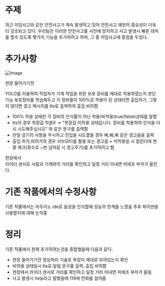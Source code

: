 # 주제
최근 끼임사고와 같은 안전사고가 계속 발생하고 있어 안전사고 예방의 중요성이 더욱 더 강조되고 있다. 
우리팀은 이러한 안전사고를 사전에 방지하고 사고 발생시 빠른 대처를 할수 있도록 몇가지 기능을 추가하려고 하며, 그 중 끼임사고에 중점을 두었다.

# 추가사항 

![image](https://github.com/wjh1212/Capstone-Design/assets/103232862/0fdadd35-7286-41a1-91c7-1781231d95f9)

현장 들어가기전 
   
  YOLO를 이용하여 작업자가 기계 작업을 위한 보호 장비를 제대로 착용하였는지 판단 가능
보호장비를 학습해두고 각 장비들이 100%로 착용이 된 상태라면 출입허가, 그렇지 않다면 경고 메시지를 tts로 출력하여 출입 비허함

 - 100% 착용 상태란 각 장비의 인식률이 아닌 착용/비착용(true/false)상태를 말함
 - tts의 경우 목장갑 착용X -> "목장갑 미착용 상태입니다. 장비를 착용하여 인식을 다시 시도해주십시오" 와 같은 문구를 출력함
 - 만일 상기의 사항을 무시하고 진입을 시도했을 경우 삐,삐,삐 같은 경고음을 출력
 - 출입 허가,비허가의 경우 서브모터를 활용 또는 경고음 + 미착용일 시 킬린더에 현황 체크(횟수로 ~번 넘어갈 시 경고주기)를 추가하려고 함 

현장에서   
  라이더 센서로 사람과 기계와의 거리를 확인하고 일정 거리 이내면 피에조 부저가 울린다.

# 기존 작품에서의 수정사항

기존 작품에서는 아두이노 ide로 음성을 인식할때 성능의 한계를 느꼈음
추후 파이썬을 사용할지에 대해 논의중


# 정리

기존 작품에서 현재 추가하려는것을 종합했을때 다음과 같다. 

- 현장 들어가기전 영상처리 기술로 복장이 제대로 되어있는지 확인
- 비착용 상태일시 tts로 알림 문구를 출력, 출입 비허함
- 현장에서 라이더 센서로 거리를 확인하고 일정 거리 이내면 피에조 부저가 울림
- 사고 발생시 help라고 말했을때 119에 전화를 걸어줌
